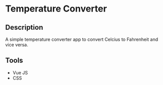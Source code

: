 # Temperature Converter

## Description
A simple temperature converter app to convert Celcius to Fahrenheit and vice versa.

## Tools
- Vue JS
- CSS
